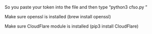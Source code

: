 So you paste your token into the file and then type “python3 cfso.py <domain>”

Make sure openssl is installed (brew install openssl)

Make sure CloudFlare module is installed (pip3 install CloudFlare)
